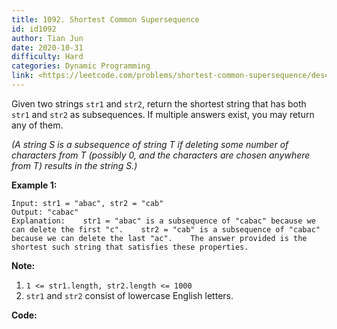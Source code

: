```yaml
---
title: 1092. Shortest Common Supersequence 
id: id1092
author: Tian Jun
date: 2020-10-31
difficulty: Hard
categories: Dynamic Programming
link: <https://leetcode.com/problems/shortest-common-supersequence/description/>
---
```


Given two strings `str1` and `str2`, return the shortest string that has both
`str1` and `str2` as subsequences.  If multiple answers exist, you may return
any of them.

_(A string S is a subsequence of string T if deleting some number of
characters from T (possibly 0, and the characters are chosen _anywhere_ from
T) results in the string S.)_



**Example 1:**
            
	Input: str1 = "abac", str2 = "cab"    
	Output: "cabac"    
	Explanation:    str1 = "abac" is a subsequence of "cabac" because we can delete the first "c".    str2 = "cab" is a subsequence of "cabac" because we can delete the last "ac".    The answer provided is the shortest such string that satisfies these properties.    



**Note:**

  1. `1 <= str1.length, str2.length <= 1000`
  2. `str1` and `str2` consist of lowercase English letters.


**Code:**
